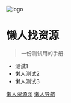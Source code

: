 ![logo](https://docsify.js.org/_media/icon.svg)

# 懒人找资源

> 一份测试用的手册.

* 测试1
* 懒人测试2
* 懒人测试3

[懒人资源网]()
[懒人导航]()